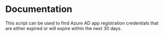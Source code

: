 # Documentation
This script can be used to find Azure AD app registration credentials that are either expired or will expire within the next 30 days.

